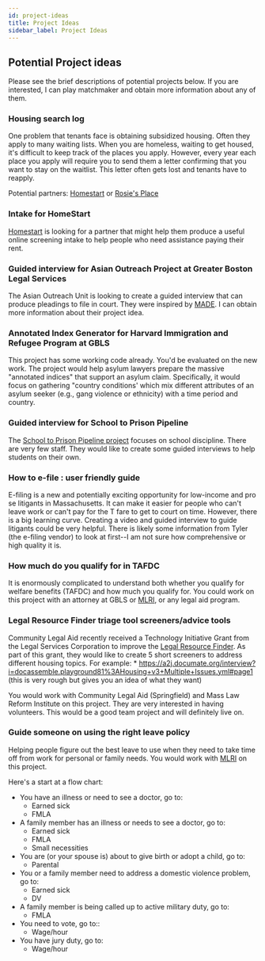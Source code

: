 ```yaml
---
id: project-ideas
title: Project Ideas
sidebar_label: Project Ideas
---
```


## Potential Project ideas

Please see the brief descriptions of potential projects below. If you are interested, I can play matchmaker and obtain more information about any of them.

### Housing search log
One problem that tenants face is obtaining subsidized housing. Often they apply to many waiting lists. When you are homeless, waiting to get housed, it's difficult to keep track of the places you apply. However, every year each place you apply will require you to send them a letter confirming that you want to stay on the waitlist. This letter often gets lost and tenants have to reapply.

Potential partners: [Homestart](https://www.homestart.org) or [Rosie's Place](https://www.rosiesplace.org)

### Intake for HomeStart

[Homestart](https://www.homestart.org) is looking for a partner that might help them produce a useful online screening intake to help people who need assistance paying their rent.

### Guided interview for Asian Outreach Project at Greater Boston Legal Services

The Asian Outreach Unit is looking to create a guided interview that can produce pleadings to file in court. They were inspired by [MADE](https://www.gbls.org/MADE). I can obtain more information about their project idea.

### Annotated Index Generator for Harvard Immigration and Refugee Program at GBLS

This project has some working code already. You'd be evaluated on the new work. The project would help asylum lawyers prepare the massive "annotated indices" that support an asylum claim. Specifically, it would focus on gathering "country conditions' which mix different attributes of an asylum seeker (e.g., gang violence or ethnicity) with a time period and country.

### Guided interview for School to Prison Pipeline

The [School to Prison Pipeline project](https://www.gbls.org/our-work/elder-health-disability/school-to-prison-pipeline-intervention-project) focuses on school discipline. There are very few staff. They would like to create some guided interviews to help students on their own.

### How to e-file : user friendly guide

E-filing is a new and potentially exciting opportunity for low-income and pro se litigants in Massachusetts. It can make it easier for people who can't leave work or can't pay for the T fare to get to court on time. However, there is a big learning curve. Creating a video and guided interview to guide litigants could be very helpful. There is likely some information from Tyler (the e-filing vendor) to look at first--I am not sure how comprehensive or high quality it is.

### How much do you qualify for in TAFDC

It is enormously complicated to understand both whether you qualify for welfare benefits (TAFDC) and how much you qualify for. You could work on this project with an attorney at GBLS or [MLRI](https://www.mlri.org), or any legal aid program.

### Legal Resource Finder triage tool screeners/advice tools

Community Legal Aid recently received a Technology Initiative Grant from the Legal Services Corporation to improve the [Legal Resource Finder](https://www.masslegalservices.org/FindLegalAid). As part of this grant, they would like to create 5 short screeners to address different housing topics. For example: 
    * https://a2j.documate.org/interview?i=docassemble.playground81%3AHousing+v3+Multiple+Issues.yml#page1 (this is very rough but gives you an idea of what they want)

You would work with Community Legal Aid (Springfield) and Mass Law Reform Institute on this project. They are very interested in having volunteers. This would be a good team project and will definitely live on.

### Guide someone on using the right leave policy

Helping people figure out the best leave to use when they need to take time off from work for personal or family needs. You would work with [MLRI](https://www.mlri.org) on this project.

Here's a start at a flow chart:

* You have an illness or need to see a doctor, go to:
    * Earned sick
    * FMLA
* A family member has an illness or needs to see a doctor, go to:
    * Earned sick
    * FMLA
    * Small necessities
* You are (or your spouse is) about to give birth or adopt a child, go to:
    * Parental
* You or a family member need to address a domestic violence problem, go to:
    * Earned sick
    * DV
* A family member is being called up to active military duty, go to:
    * FMLA
* You need to vote, go to::
    * Wage/hour
* You have jury duty, go to:
    * Wage/hour